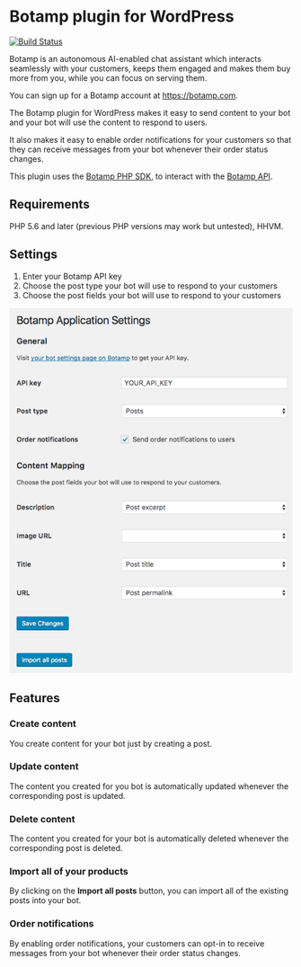 # Botamp plugin for WordPress

[![Build Status](https://travis-ci.org/botamp/botamp-wordpress.svg?branch=master)](https://travis-ci.org/botamp/botamp-wordpress)

Botamp is an autonomous AI-enabled chat assistant which interacts seamlessly with your customers, keeps them engaged and makes them buy more from you, while you can focus on serving them.

You can sign up for a Botamp account at https://botamp.com.

The Botamp plugin for WordPress makes it easy to send content to your bot and your bot will use the content to respond to users.

It also makes it easy to enable order notifications for your customers so that they can receive
messages from your bot whenever their order status changes.

This plugin uses the [Botamp PHP SDK](https://github.com/botamp/botamp-php), to interact with the [Botamp API](https://app.botamp.com/docs/api).

## Requirements

PHP 5.6 and later (previous PHP versions may work but untested), HHVM.

## Settings
1. Enter your Botamp API key
2. Choose the post type your bot will use to respond to your customers
3. Choose the post fields your bot will use to respond to your customers

![Scrrenshot](screenshot-settings.png)

## Features

### Create content
You create content for your bot just by creating a post.

### Update content
The content you created for you bot is automatically updated whenever the corresponding post is updated.

### Delete content
The content you created for your bot is automatically deleted whenever the corresponding post is deleted.

### Import all of your products
By clicking on the **Import all posts** button, you can import all of the existing posts into your bot.

### Order notifications
By enabling order notifications, your customers can opt-in to receive messages from your bot whenever their order status changes.
